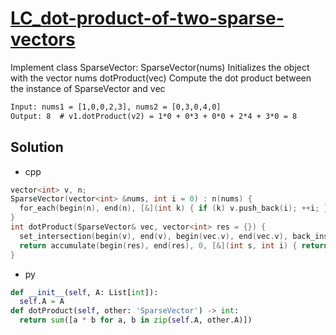 # [LC_dot-product-of-two-sparse-vectors](https://leetcode.com/problems/dot-product-of-two-sparse-vectors)

Implement class SparseVector:
SparseVector(nums) Initializes the object with the vector nums
dotProduct(vec) Compute the dot product between the instance of SparseVector and vec

```txt
Input: nums1 = [1,0,0,2,3], nums2 = [0,3,0,4,0]
Output: 8  # v1.dotProduct(v2) = 1*0 + 0*3 + 0*0 + 2*4 + 3*0 = 8
```

## Solution

* cpp

```cpp
vector<int> v, n;
SparseVector(vector<int> &nums, int i = 0) : n(nums) {
  for_each(begin(n), end(n), [&](int k) { if (k) v.push_back(i); ++i; });
}
int dotProduct(SparseVector& vec, vector<int> res = {}) {
  set_intersection(begin(v), end(v), begin(vec.v), end(vec.v), back_inserter(res));
  return accumulate(begin(res), end(res), 0, [&](int s, int i) { return s + n[i] * vec.n[i]; });
}
```

* py

```py
def __init__(self, A: List[int]):
  self.A = A
def dotProduct(self, other: 'SparseVector') -> int:
  return sum([a * b for a, b in zip(self.A, other.A)])
```
